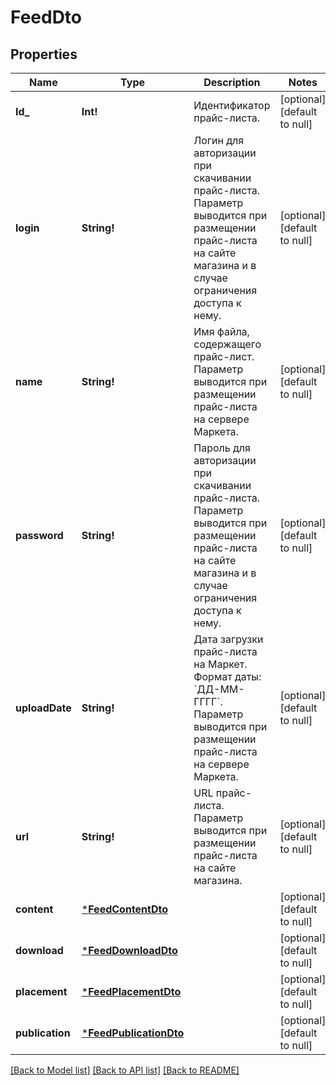 # FeedDto

## Properties
Name | Type | Description | Notes
------------ | ------------- | ------------- | -------------
**Id_** | **Int!** | Идентификатор прайс-листа. | [optional] [default to null]
**login** | **String!** | Логин для авторизации при скачивании прайс-листа. Параметр выводится при размещении прайс-листа на сайте магазина и в случае ограничения доступа к нему.  | [optional] [default to null]
**name** | **String!** | Имя файла, содержащего прайс-лист. Параметр выводится при размещении прайс-листа на сервере Маркета.  | [optional] [default to null]
**password** | **String!** | Пароль для авторизации при скачивании прайс-листа. Параметр выводится при размещении прайс-листа на сайте магазина и в случае ограничения доступа к нему.  | [optional] [default to null]
**uploadDate** | **String!** | Дата загрузки прайс-листа на Маркет.  Формат даты: &#x60;ДД-ММ-ГГГГ&#x60;.  Параметр выводится при размещении прайс-листа на сервере Маркета.  | [optional] [default to null]
**url** | **String!** | URL прайс-листа. Параметр выводится при размещении прайс-листа на сайте магазина.  | [optional] [default to null]
**content** | [***FeedContentDto**](FeedContentDTO.md) |  | [optional] [default to null]
**download** | [***FeedDownloadDto**](FeedDownloadDTO.md) |  | [optional] [default to null]
**placement** | [***FeedPlacementDto**](FeedPlacementDTO.md) |  | [optional] [default to null]
**publication** | [***FeedPublicationDto**](FeedPublicationDTO.md) |  | [optional] [default to null]

[[Back to Model list]](../README.md#documentation-for-models) [[Back to API list]](../README.md#documentation-for-api-endpoints) [[Back to README]](../README.md)


